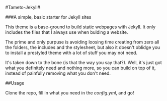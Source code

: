 #Tameto-Jekyll#

###A simple, basic starter for Jekyll sites

This theme is a base-ground to build static webpages with Jekyll. It only includes the files that I always use when bulding a website.


The prime and only purpuse is avoiding loosing time creating from zero all the folders, the includes and the stylesheet, but also it doesn't oblidge you to install a prestyled theme with a lot of stuff you may not need.


It's taken down to the bone (is that the way you say that?). Well, it's just got what you definitely need and nothing more, so you can build on top of it, instead of painfully removing what you don't need.


##Usage

Clone the repo, fill in what you need in the _config.yml_, and go!
